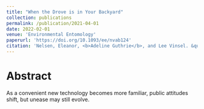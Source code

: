 ```yaml
---
title: "When the Drove is in Your Backyard"
collection: publications
permalink: /publication/2021-04-01
date: 2022-02-01
venue: 'Environmental Entomology'
paperurl: 'https://doi.org/10.1093/ee/nvab124'
citation: 'Nelsen, Eleanor, <b>Adeline Guthrie</b>, and Lee Vinsel. &quot;When the Drone is in Your Backyard.&quot; <i>Issues in Science and Technology</i> 37, no. 3 (Spring 2021): 29-31'
---
```


Abstract
======
As a convenient new technology becomes more familiar, public attitudes shift, but unease may still evolve.
